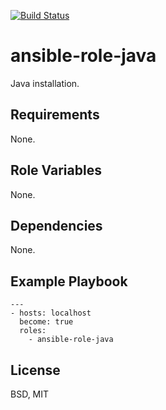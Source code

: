 [![Build Status](https://travis-ci.org/pkorobeinikov/ansible-role-java.svg?branch=master)](https://travis-ci.org/pkorobeinikov/ansible-role-java)

ansible-role-java
=================

Java installation.

Requirements
------------

None.

Role Variables
--------------

None.

Dependencies
------------

None.

Example Playbook
----------------

    ---
    - hosts: localhost
      become: true
      roles:
        - ansible-role-java

License
-------

BSD, MIT
